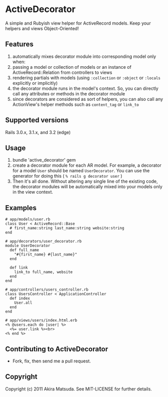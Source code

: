 # ActiveDecorator

A simple and Rubyish view helper for ActiveRecord models. Keep your helpers and views Object-Oriented!


## Features ##

1. automatically mixes decorator module into corresponding model only when:
  1. passing a model or collection of models or an instance of ActiveRecord::Relation from controllers to views
  2. rendering partials with models (using `:collection` or `:object` or `:locals` explicitly or implicitly)
2. the decorator module runs in the model's context. So, you can directly call any attributes or methods in the decorator module
3. since decorators are considered as sort of helpers, you can also call any ActionView's helper methods such as `content_tag` or `link_to`


## Supported versions ##

Rails 3.0.x, 3.1.x, and 3.2 (edge)


## Usage ##

1. bundle 'active_decorator' gem
2. create a decorator module for each AR model. For example, a decorator for a model `User` should be named `UserDecorator`.
You can use the generator for doing this ( `% rails g decorator user` )
3. Then it's all done. Without altering any single line of the existing code, the decorator modules will be automatically mixed into your models only in the view context.


## Examples ##

    # app/models/user.rb
    class User < ActiveRecord::Base
      # first_name:string last_name:string website:string
    end
    
    # app/decorators/user_decorator.rb
    module UserDecorator
      def full_name
        "#{first_name} #{last_name}"
      end
    
      def link
        link_to full_name, website
      end
    end
    
    # app/controllers/users_controller.rb
    class UsersController < ApplicationController
      def index
        User.all
      end
    end
    
    # app/views/users/index.html.erb
    <% @users.each do |user| %>
      <%= user.link %><br>
    <% end %>


## Contributing to ActiveDecorator ##

* Fork, fix, then send me a pull request.


## Copyright ##

Copyright (c) 2011 Akira Matsuda. See MIT-LICENSE for further details.
